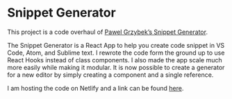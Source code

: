 # Snippet Generator

This project is a code overhaul of [Pawel Grzybek’s Snippet Generator](https://github.com/pawelgrzybek/snippet-generator).

The Snippet Generator is a React App to help you create code snippet in VS Code, Atom, and Sublime text. I rewrote the code form the ground up to use React Hooks instead of class components. I also made the app scale much more easily while making it modular. It is now possible to create a generator for a new editor by simply creating a component and a single reference.

I am hosting the code on Netlify and a link can be found [here]().

